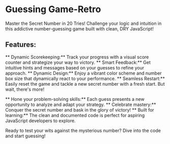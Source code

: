 # Guessing Game-Retro
Master the Secret Number in 20 Tries!
Challenge your logic and intuition in this addictive number-guessing game built with clean, DRY JavaScript!

Features:
----------
** Dynamic Scorekeeping:** Track your progress with a visual score counter and strategize your way to victory.
** Smart Feedback:** Get intuitive hints and messages based on your guesses to refine your approach.
** Dynamic Design:** Enjoy a vibrant color scheme and number box size that dynamically react to your performance.
** Seamless Restart:** Easily reset the game and tackle a new secret number with a fresh start.
But wait, there's more!

** Hone your problem-solving skills:** Each guess presents a new opportunity to analyze and adapt your strategy.
** Celebrate mastery:** Conquer the secret number and bask in the glory of victory!
** Built for learning:** The clean and documented code is perfect for aspiring JavaScript developers to explore.

Ready to test your wits against the mysterious number?  Dive into the code and start guessing!


